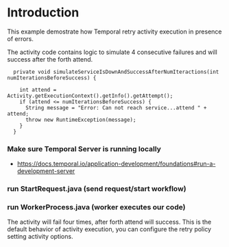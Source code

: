 # Introduction

This example demostrate how Temporal retry activity execution in presence of errors. 

The activity code contains logic to simulate 4 consecutive failures and will success after the 
forth attend.

```
  private void simulateServiceIsDownAndSuccessAfterNumIteractions(int numIterationsBeforeSuccess) {

    int attend = Activity.getExecutionContext().getInfo().getAttempt();
    if (attend <= numIterationsBeforeSuccess) {
      String message = "Error: Can not reach service...attend " + attend;
      throw new RuntimeException(message);
    }
  }

```

### Make sure Temporal Server is running locally 
- https://docs.temporal.io/application-development/foundations#run-a-development-server


### run StartRequest.java (send request/start workflow)
### run WorkerProcess.java (worker executes our code)

The activity will fail four times, after forth attend will success. 
This is the default behavior of activity execution, you can configure the retry policy setting activity options.


